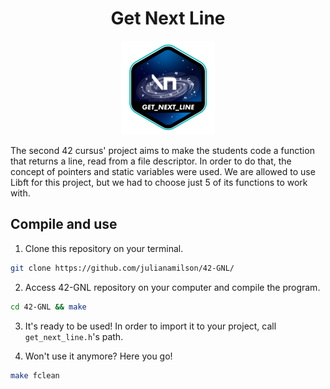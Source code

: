 <div align=center>

<h1>Get Next Line</h1>

<img src=https://github.com/julianamilson/julianamilson_utils/blob/master/get_next_line.png>

</div>

The second 42 cursus' project aims to make the students code a function that returns a line, read from a file descriptor. In order to do that, the concept of pointers and static variables were used. We are allowed to use Libft for this project, but we had to choose just 5 of its functions to work with.

</div>

## Compile and use

1. Clone this repository on your terminal. 
```bash
git clone https://github.com/julianamilson/42-GNL/
```

2. Access 42-GNL repository on your computer and compile the program.
```bash
cd 42-GNL && make
```

3. It's ready to be used! In order to import it to your project, call `get_next_line.h`'s path.

4. Won't use it anymore? Here you go!
```bash
make fclean
```
